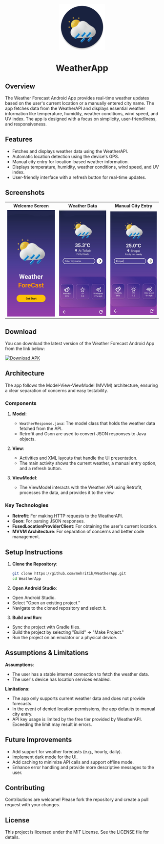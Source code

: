 <div align="center">
  <img src="https://raw.githubusercontent.com/mehritik/WeatherApp/master/app/src/main/res/mipmap-xxxhdpi/ic_launcher_round.webp" alt="App Icon" width="150" height="150">
  <h1>WeatherApp</h1>
</div>

## Overview

The Weather Forecast Android App provides real-time weather updates based on the user's current location or a manually entered city name. The app fetches data from the WeatherAPI and displays essential weather information like temperature, humidity, weather conditions, wind speed, and UV index. The app is designed with a focus on simplicity, user-friendliness, and responsiveness.

## Features

- Fetches and displays weather data using the WeatherAPI.
- Automatic location detection using the device's GPS.
- Manual city entry for location-based weather information.
- Displays temperature, humidity, weather conditions, wind speed, and UV index.
- User-friendly interface with a refresh button for real-time updates.

## Screenshots

<table>
  <tr>
    <th>Welcome Screen</th>
    <th>Weather Data</th>
    <th>Manual City Entry</th>
  </tr>
  <tr>
    <td><img src="https://github.com/mehritik/WeatherApp/blob/master/app/src/main/Screenshot1.jpg" alt="Welcome Screen" width="200"/></td>
    <td><img src="https://github.com/mehritik/WeatherApp/blob/master/app/src/main/Screenshot2.jpg" alt="Weather Data" width="200"/></td>
    <td><img src="https://github.com/mehritik/WeatherApp/blob/master/app/src/main/Screenshot3.jpg" alt="Manual City Entry" width="200"/></td>
  </tr>
</table>


## Download

You can download the latest version of the Weather Forecast Android App from the link below:

[![Download APK](https://img.shields.io/badge/Download-APK-blue)](https://github.com/mehritik/WeatherApp/raw/master/app/app-debug.apk)



## Architecture

The app follows the Model-View-ViewModel (MVVM) architecture, ensuring a clear separation of concerns and easy testability.

### Components

1. **Model**: 
   - `WeatherResponse.java`: The model class that holds the weather data fetched from the API.
   - Retrofit and Gson are used to convert JSON responses to Java objects.

2. **View**: 
   - Activities and XML layouts that handle the UI presentation.
   - The main activity shows the current weather, a manual entry option, and a refresh button.

3. **ViewModel**: 
   - The ViewModel interacts with the Weather API using Retrofit, processes the data, and provides it to the view.

### Key Technologies

- **Retrofit**: For making HTTP requests to the WeatherAPI.
- **Gson**: For parsing JSON responses.
- **FusedLocationProviderClient**: For obtaining the user's current location.
- **MVVM Architecture**: For separation of concerns and better code management.

## Setup Instructions

1. **Clone the Repository**:
   ```bash
   git clone https://github.com/mehritik/WeatherApp.git
   cd WeatherApp

2. **Open Android Studio**:

- Open Android Studio.
- Select "Open an existing project."
- Navigate to the cloned repository and select it.

3. **Build and Run**:
- Sync the project with Gradle files.
- Build the project by selecting "Build" -> "Make Project."
- Run the project on an emulator or a physical device.

## Assumptions & Limitations

**Assumptions**:

- The user has a stable internet connection to fetch the weather data.
- The user's device has location services enabled.

**Limitations**:

- The app only supports current weather data and does not provide forecasts.
- In the event of denied location permissions, the app defaults to manual city entry.
- API key usage is limited by the free tier provided by WeatherAPI. Exceeding the limit may result in errors.

## Future Improvements

- Add support for weather forecasts (e.g., hourly, daily).
- Implement dark mode for the UI.
- Add caching to minimize API calls and support offline mode.
- Enhance error handling and provide more descriptive messages to the user.

## Contributing
Contributions are welcome! Please fork the repository and create a pull request with your changes.

## License
This project is licensed under the MIT License. See the LICENSE file for details.
